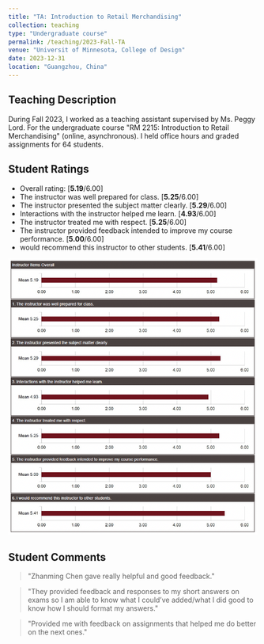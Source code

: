 ```yaml
---
title: "TA: Introduction to Retail Merchandising"
collection: teaching
type: "Undergraduate course"
permalink: /teaching/2023-Fall-TA
venue: "Universit of Minnesota, College of Design"
date: 2023-12-31
location: "Guangzhou, China"
---
```


## Teaching Description

During Fall 2023, I worked as a teaching assistant supervised by Ms. Peggy Lord. For the undergraduate course "RM 2215: Introduction to Retail Merchandising" (online, asynchronous). I held office hours and graded assignments for 64 students.

## Student Ratings

- Overall rating: \[**5.19**/6.00\]
- The instructor was well prepared for class. \[**5.25**/6.00\]
- The instructor presented the subject matter clearly. \[**5.29**/6.00\]
- Interactions with the instructor helped me learn. \[**4.93**/6.00\]
- The instructor treated me with respect. \[**5.25**/6.00\]
- The instructor provided feedback intended to improve my course performance. \[**5.00**/6.00\]
- would recommend this instructor to other students. \[**5.41**/6.00\]

<p align="center">
  <img src="/images/TA-RM2215-Rating.png" alt="TA-RM2215-Rating" width="600"/>
</p>

## Student Comments

> "Zhanming Chen gave really helpful and good feedback."

> "They provided feedback and responses to my short answers on exams so I am able to know what I could’ve added/what I did good to know how I should format my answers."

> "Provided me with feedback on assignments that helped me do better on the next ones."
